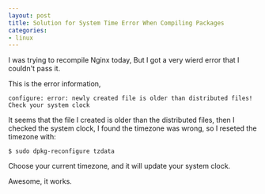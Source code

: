 ```yaml
---
layout: post
title: Solution for System Time Error When Compiling Packages
categories:
- linux
---
```


I was trying to recompile Nginx today, But I got a very wierd error that I couldn't pass it.

This is the error information,

    configure: error: newly created file is older than distributed files!
    Check your system clock
    
It seems that the file I created is older than the distributed files, then I checked the system clock,
I found the timezone was wrong, so I reseted the timezone with:


    $ sudo dpkg-reconfigure tzdata
    
Choose your current timezone, and it will update your system clock.

Awesome, it works.